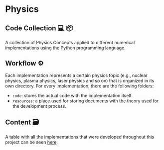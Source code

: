 # Physics
## Code Collection 💻 📦

A collection of Physics Concepts applied to different numerical implementations using the Python programming language.

## Workflow ⚙️

Each implementation represents a certain physics topic (e.g., nuclear physics, plasma physics, laser physics and so on) that is organized in its own directory. For every implementation, there are the following folders:

* `code`: stores the actual code with the implementation itself.
* `resources`: a place used for storing documents with the theory used for the development process.

## Content 🗃

A table with all the implementations that were developed throughout this project can be seen [here](content.md).